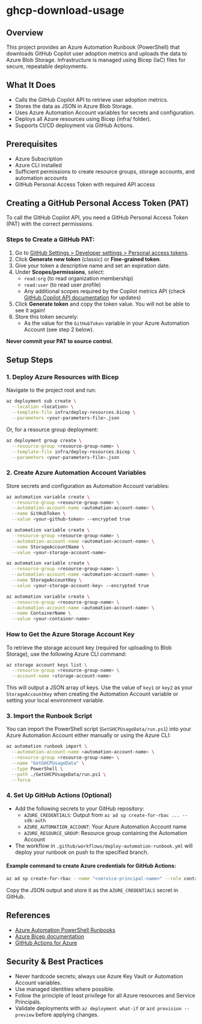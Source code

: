 # ghcp-download-usage

## Overview
This project provides an Azure Automation Runbook (PowerShell) that downloads GitHub Copilot user adoption metrics and uploads the data to Azure Blob Storage. Infrastructure is managed using Bicep (IaC) files for secure, repeatable deployments.

## What It Does
- Calls the GitHub Copilot API to retrieve user adoption metrics.
- Stores the data as JSON in Azure Blob Storage.
- Uses Azure Automation Account variables for secrets and configuration.
- Deploys all Azure resources using Bicep (infra/ folder).
- Supports CI/CD deployment via GitHub Actions.

## Prerequisites
- Azure Subscription
- Azure CLI installed
- Sufficient permissions to create resource groups, storage accounts, and automation accounts
- GitHub Personal Access Token with required API access

## Creating a GitHub Personal Access Token (PAT)
To call the GitHub Copilot API, you need a GitHub Personal Access Token (PAT) with the correct permissions.

### Steps to Create a GitHub PAT:
1. Go to [GitHub Settings > Developer settings > Personal access tokens](https://github.com/settings/tokens).
2. Click **Generate new token** (classic) or **Fine-grained token**.
3. Give your token a descriptive name and set an expiration date.
4. Under **Scopes/permissions**, select:
   - `read:org` (to read organization membership)
   - `read:user` (to read user profile)
   - Any additional scopes required by the Copilot metrics API (check [GitHub Copilot API documentation](https://docs.github.com/en/copilot) for updates)
5. Click **Generate token** and copy the token value. You will not be able to see it again!
6. Store this token securely:
   - As the value for the `GitHubToken` variable in your Azure Automation Account (see step 2 below).

**Never commit your PAT to source control.**

## Setup Steps

### 1. Deploy Azure Resources with Bicep
Navigate to the project root and run:

```sh
az deployment sub create \
  --location <location> \
  --template-file infra/deploy-resources.bicep \
  --parameters <your-parameters-file>.json
```

Or, for a resource group deployment:

```sh
az deployment group create \
  --resource-group <resource-group-name> \
  --template-file infra/deploy-resources.bicep \
  --parameters <your-parameters-file>.json
```

### 2. Create Azure Automation Account Variables
Store secrets and configuration as Automation Account variables:

```sh
az automation variable create \
  --resource-group <resource-group-name> \
  --automation-account-name <automation-account-name> \
  --name GitHubToken \
  --value <your-github-token> --encrypted true

az automation variable create \
  --resource-group <resource-group-name> \
  --automation-account-name <automation-account-name> \
  --name StorageAccountName \
  --value <your-storage-account-name>

az automation variable create \
  --resource-group <resource-group-name> \
  --automation-account-name <automation-account-name> \
  --name StorageAccountKey \
  --value <your-storage-account-key> --encrypted true

az automation variable create \
  --resource-group <resource-group-name> \
  --automation-account-name <automation-account-name> \
  --name ContainerName \
  --value <your-container-name>
```

### How to Get the Azure Storage Account Key
To retrieve the storage account key (required for uploading to Blob Storage), use the following Azure CLI command:

```sh
az storage account keys list \
  --resource-group <resource-group-name> \
  --account-name <storage-account-name> 
```

This will output a JSON array of keys. Use the value of `key1` or `key2` as your `StorageAccountKey` when creating the Automation Account variable or setting your local environment variable.

### 3. Import the Runbook Script
You can import the PowerShell script (`GetGHCPUsageData/run.ps1`) into your Azure Automation Account either manually or using the Azure CLI:

```sh
az automation runbook import \
  --automation-account-name <automation-account-name> \
  --resource-group <resource-group-name> \
  --name "GetGHCPUsageData" \
  --type PowerShell \
  --path ./GetGHCPUsageData/run.ps1 \
  --force
```

### 4. Set Up GitHub Actions (Optional)
- Add the following secrets to your GitHub repository:
  - `AZURE_CREDENTIALS`: Output from `az ad sp create-for-rbac ... --sdk-auth`
  - `AZURE_AUTOMATION_ACCOUNT`: Your Azure Automation Account name
  - `AZURE_RESOURCE_GROUP`: Resource group containing the Automation Account
- The workflow in `.github/workflows/deploy-automation-runbook.yml` will deploy your runbook on push to the specified branch.

#### Example command to create Azure credentials for GitHub Actions:
```sh
az ad sp create-for-rbac --name "<service-principal-name>" --role contributor --scopes /subscriptions/<subscription-id>/resourceGroups/<resource-group-name> --sdk-auth
```
Copy the JSON output and store it as the `AZURE_CREDENTIALS` secret in GitHub.

## References
- [Azure Automation PowerShell Runbooks](https://learn.microsoft.com/azure/automation/automation-runbook-types)
- [Azure Bicep documentation](https://learn.microsoft.com/azure/azure-resource-manager/bicep/overview)
- [GitHub Actions for Azure](https://github.com/Azure/actions)

## Security & Best Practices
- Never hardcode secrets; always use Azure Key Vault or Automation Account variables.
- Use managed identities where possible.
- Follow the principle of least privilege for all Azure resources and Service Principals.
- Validate deployments with `az deployment what-if` or `azd provision --preview` before applying changes.